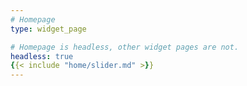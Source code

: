 ```yaml
---
# Homepage
type: widget_page

# Homepage is headless, other widget pages are not.
headless: true
{{< include "home/slider.md" >}}
---
```

